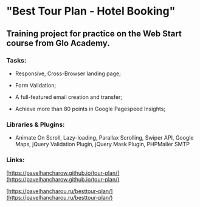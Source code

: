 # "Best Tour Plan - Hotel Booking" 

## Training project for practice on the Web Start course from Glo Academy.

### Tasks:

- Responsive, Cross-Browser landing page;

- Form Validation;

- A full-featured email creation and transfer;

- Achieve more than 80 points in Google Pagespeed Insights;

### Libraries & Plugins:

- Animate On Scroll, Lazy-loading, Parallax Scrolling, Swiper API, Google Maps, jQuery Validation Plugin, jQuery Mask Plugin, PHPMailer SMTP

### Links:

[https://pavelhancharow.github.io/tour-plan/](https://pavelhancharow.github.io/tour-plan/)

[https://pavelhancharou.ru/besttour-plan/](https://pavelhancharou.ru/besttour-plan/)
